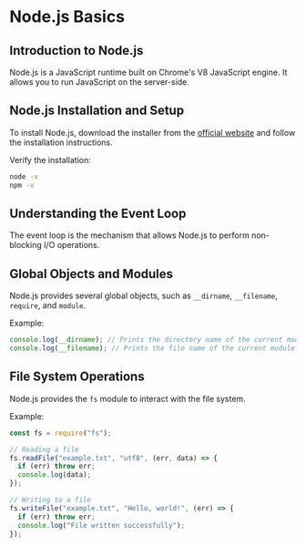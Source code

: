 # Node.js Basics

## Introduction to Node.js

Node.js is a JavaScript runtime built on Chrome's V8 JavaScript engine. It allows you to run JavaScript on the server-side.

## Node.js Installation and Setup

To install Node.js, download the installer from the [official website](https://nodejs.org/) and follow the installation instructions.

Verify the installation:

```bash
node -v
npm -v
```

## Understanding the Event Loop

The event loop is the mechanism that allows Node.js to perform non-blocking I/O operations.

## Global Objects and Modules

Node.js provides several global objects, such as `__dirname`, `__filename`, `require`, and `module`.

Example:

```javascript
console.log(__dirname); // Prints the directory name of the current module
console.log(__filename); // Prints the file name of the current module
```

## File System Operations

Node.js provides the `fs` module to interact with the file system.

Example:

```javascript
const fs = require("fs");

// Reading a file
fs.readFile("example.txt", "utf8", (err, data) => {
  if (err) throw err;
  console.log(data);
});

// Writing to a file
fs.writeFile("example.txt", "Hello, world!", (err) => {
  if (err) throw err;
  console.log("File written successfully");
});
```
